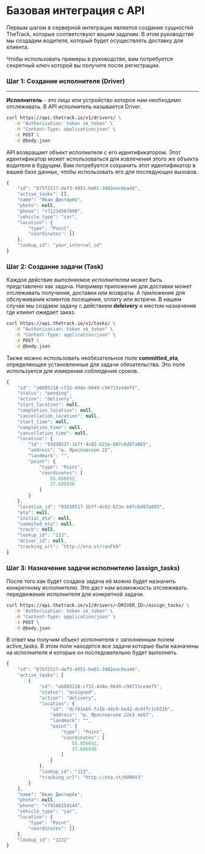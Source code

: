 # Базовая интеграция c API

Первым шагом в серверной интеграции является создание сущностей TheTrack, которые соответствуют вашим задачам. В этом руководстве мы создадим водителя, который будет осуществлять доставку для клиента.

Чтобы использовать примеры в руководстве, вам потребуется секретный ключ которой вы получите после регистрации.

### **Шаг 1: Создание исполнителя \(Driver\)**

---

**Исполнитель** - это лицо или устройство которое нам необходимо отслеживать. В API исполнитель называется Driver.

```bash
curl https://api.thetrack.io/v1/drivers/ \
   -H "Authorization: token sk_token" \
   -H "Content-Type: application/json" \
   -X POST \
   -d @body.json
```

API возвращает объект исполнителя с его идентификатором. Этот идентификатор может использоваться для извлечения этого же объекта водителя в будущем. Вам потребуется сохранить этот идентификатор в вашей базе данных, чтобы использовать его для последующих вызовов.

```js
{
    "id": "875f2517-def3-4951-be01-3402eac6ea4d",
    "active_tasks": [],
    "name": "Иван Диктирёв",
    "photo": null,
    "phone": "+71234567890",
    "vehicle_type": "car",
    "location": {
        "type": "Point",
        "coordinates": []
    },
    "lookup_id": "your_internal_id"
}
```

### **Шаг 2: Создание задачи \(Task\)**

Каждое действие выполняемое исполнителем может быть представлено как задача. Например приложение для доставки может отслеживать получения, доставки или возвраты. А приложение для обслуживания клиентов посещения, оплату или встречи. В нашем случае мы создаем задачу с действием **deleivery** и местом назначения где клиент ожидает заказ.

```bash
curl https://api.thetrack.io/v1/tasks/ \
   -H "Authorization: token sk_token" \
   -H "Content-Type: application/json" \
   -X POST \
   -d @body.json
```

Также можно использовать необязательное поле **committed\_eta**, определяющее установленные для задачи обязательства. Это поле используется для измерения соблюдения сроков.

```js
{
    "id": "a6085218-cf32-4d4e-9649-c96715ce4ef5",
    "status": "pending",
    "action": "delivery",
    "start_location": null,
    "completion_location": null,
    "cancellation_location": null,
    "start_time": null,
    "completion_time": null,
    "cancellation_time": null,
    "location": {
        "id": "93d38517-1b7f-4c02-b23e-b07c6d07a885",
        "address": "ш. Ярославское 22",
        "landmark": "",
        "point": {
            "type": "Point",
            "coordinates": [
                55.856652,
                37.685938
            ]
        }
    },
    "location_id": "93d38517-1b7f-4c02-b23e-b07c6d07a885",
    "eta": null,
    "initial_eta": null,
    "commited_eta": null,
    "track": null,
    "lookup_id": "123",
    "driver_id": null,
    "tracking_url": "http://eta.st/rasFkN"
}
```

### **Шаг 3: Назначение задачи исполнителю \(**assign\_tasks**\)**

После того как будет создана задача её можно будет назначить конкретному исполнителю. Это даст нам возможность отслеживать передвижение исполнителя для конкретной задачи.

```bash
curl https://api.thetrack.io/v1/drivers/<DRIVER_ID>/assign_tasks/ \
   -H "Authorization: token sk_token" \
   -H "Content-Type: application/json" \
   -X POST \
   -d @body.json
```

В ответ мы получим объект исполнителя с заполненным полем active\_tasks. В этом поле находятся все задачи которые были назначены на исполнителя и которые он последовательно будет выполнять.

```js
{
    "id": "875f2517-def3-4951-be01-3402eac6ea4d",
    "active_tasks": [
        {
            "id": "a6085218-cf32-4d4e-9649-c96715ce4ef5",
            "status": "assigned",
            "action": "delivery",
            "location": {
                "id": "dcf61eb5-fa1b-44c9-be42-dc4ffc1c651b",
                "address": "ш. Ярославское 22к3 кв67",
                "landmark": "",
                "point": {
                    "type": "Point",
                    "coordinates": [
                        55.856652,
                        37.685938
                    ]
                }
            },
            "lookup_id": "123",
            "tracking_url": "http://eta.st/6HRKV3"
        }
    ],
    "name": "Иван Диктирёв",
    "photo": null,
    "phone": "+79268254144",
    "vehicle_type": "car",
    "location": {
        "type": "Point",
        "coordinates": []
    },
    "lookup_id": "1232"
}
```




